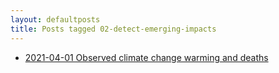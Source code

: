 ```yaml
---
layout: defaultposts
title: Posts tagged 02-detect-emerging-impacts
---
```


- [2021-04-01 Observed climate change warming and deaths](/Ivan-Hanigan-CV/2021/04/01/observed-climate-change-warming-and-deaths.html)

